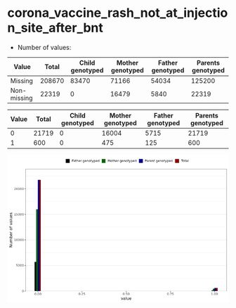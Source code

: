 # corona_vaccine_rash_not_at_injection_site_after_bnt
- Number of values:

| Value | Total | Child genotyped | Mother genotyped | Father genotyped | Parents genotyped |
| ----- | ----- | --------------- | ---------------- | ---------------- |---------------- |
| Missing | 208670 | 83470 | 71166 | 54034 | 125200 |
| Non-missing | 22319 | 0 | 16479 | 5840 | 22319 |

| Value | Total | Child genotyped | Mother genotyped | Father genotyped | Parents genotyped |
| ----- | ----- | --------------- | ---------------- | ---------------- |---------------- |
| 0 | 21719 | 0 | 16004 | 5715 | 21719 |
| 1 | 600 | 0 | 475 | 125 | 600 |



![](corona_vaccine_rash_not_at_injection_site_after_bnt_n.png)




